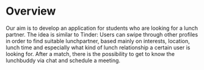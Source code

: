# Overview
Our aim is to develop an application for students who are looking for a lunch partner. The idea is similar to Tinder: Users can swipe through other profiles in order to find suitable lunchpartner, based mainly on interests, location, lunch time and especially what kind of lunch relationship a certain user is looking for. After a match, there is the possibility to get to know the lunchbuddy via chat and schedule a meeting.
